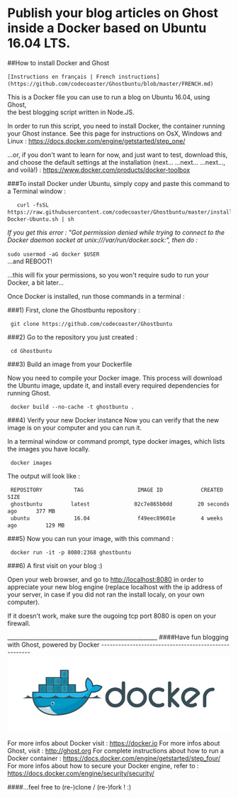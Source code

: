 
# Publish your blog articles on Ghost inside a Docker based on Ubuntu 16.04 LTS.

##How to install Docker and Ghost

    [Instructions en français | French instructions](https://github.com/codecoaster/Ghostbuntu/blob/master/FRENCH.md)

This is a Docker file you can use to run a blog on Ubuntu 16.04, using Ghost, <br />the best blogging script written in Node.JS.

In order to run this script, you need to install Docker, the container running your Ghost instance.  See this page for instructions on OsX, Windows and Linux : https://docs.docker.com/engine/getstarted/step_one/

...or, if you don't want to learn for now, and just want to test, download this, and choose the default settings at the installation (next... ...next... ...next..., and voilà!) : https://www.docker.com/products/docker-toolbox


###To install Docker under Ubuntu, simply copy and paste this command to a Terminal window : 

       curl -fsSL https://raw.githubusercontent.com/codecoaster/Ghostbuntu/master/install-Docker-Ubuntu.sh | sh

*If you get this error : "Got permission denied while trying to connect to the Docker daemon socket at unix:///var/run/docker.sock:", then do :*

<code>sudo usermod -aG docker $USER</code>  <br />...and REBOOT!

...this will fix your permissions, so you won't require sudo to run your Docker, a bit later...  

Once Docker is installed, run those commands in a terminal :

###1) First, clone the Ghostbuntu repository : 

     git clone https://github.com/codecoaster/Ghostbuntu 

###2) Go to the repository you just created : 

     cd Ghostbuntu

###3) Build an image from your Dockerfile

Now you need to compile your Docker image.  This process  will download the Ubuntu image, update it, and install every required dependencies for running Ghost.

     docker build --no-cache -t ghostbuntu .

###4) Verify your new Docker instance 
Now you can verify that the new image is on your computer and you can run it.

In a terminal window or command prompt, type docker images, which lists the images you have locally.

     docker images 
     

The output will look like : 
 
     REPOSITORY          TAG                 IMAGE ID            CREATED             SIZE
     ghostbuntu         latest              02c7e865b0dd        20 seconds ago      377 MB
     ubuntu              16.04               f49eec89601e        4 weeks ago         129 MB
 


###5) Now you can run your image, with this command : 

     docker run -it -p 8080:2368 ghostbuntu
     
###6) A first visit on your blog :)

Open your web browser, and go to <a href="http://localhost:8080">http://localhost:8080</a> in order to appreciate your new blog engine (replace localhost with the ip address of your server, in case if you did not ran the install localy, on your own computer).

If it doesn't work, make sure the ougoing tcp port 8080 is open on your firewall.  

<span>
 _____________________________________________________
 ####Have fun blogging with Ghost, powered by Docker 
 -----------------------------------------------------
   <img src="https://github.com/docker/docker/raw/master/docs/static_files/docker-logo-compressed.png" alt="Docker Logo">


</span>

For more infos about Docker visit : https://docker.io
For more infos about Ghost, visit : http://ghost.org
For complete instructions about how to run a Docker container : https://docs.docker.com/engine/getstarted/step_four/
For more infos about how to secure your Docker engine, refer to : https://docs.docker.com/engine/security/security/


####...feel free to (re-)clone / (re-)fork ! :)




